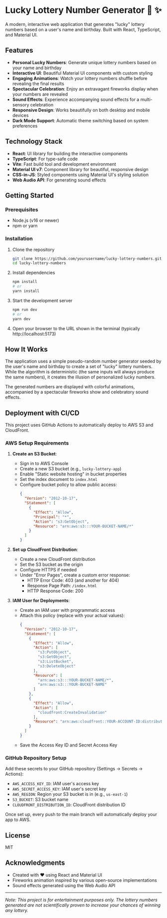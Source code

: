 # Lucky Lottery Number Generator 🎲 ✨

A modern, interactive web application that generates "lucky" lottery numbers based on a user's name and birthday. Built with React, TypeScript, and Material UI.

## Features

- **Personal Lucky Numbers**: Generate unique lottery numbers based on your name and birthday
- **Interactive UI**: Beautiful Material UI components with custom styling
- **Engaging Animations**: Watch your lottery numbers shuffle before revealing the final results
- **Spectacular Celebration**: Enjoy an extravagant fireworks display when your numbers are revealed
- **Sound Effects**: Experience accompanying sound effects for a multi-sensory celebration
- **Responsive Design**: Works beautifully on both desktop and mobile devices
- **Dark Mode Support**: Automatic theme switching based on system preferences

## Technology Stack

- **React**: UI library for building the interactive components
- **TypeScript**: For type-safe code
- **Vite**: Fast build tool and development environment
- **Material UI v7**: Component library for beautiful, responsive design
- **CSS-in-JS**: Styled components using Material UI's styling solution
- **Web Audio API**: For generating sound effects

## Getting Started

### Prerequisites

- Node.js (v16 or newer)
- npm or yarn

### Installation

1. Clone the repository
   ```bash
   git clone https://github.com/yourusername/lucky-lottery-numbers.git
   cd lucky-lottery-numbers
   ```

2. Install dependencies
   ```bash
   npm install
   # or
   yarn install
   ```

3. Start the development server
   ```bash
   npm run dev
   # or
   yarn dev
   ```

4. Open your browser to the URL shown in the terminal (typically http://localhost:5173)

## How It Works

The application uses a simple pseudo-random number generator seeded by the user's name and birthday to create a set of "lucky" lottery numbers. While the algorithm is deterministic (the same inputs will always produce the same numbers), it creates the illusion of personalized lucky numbers.

The generated numbers are displayed with colorful animations, accompanied by a spectacular fireworks show and celebratory sound effects.

## Deployment with CI/CD

This project uses GitHub Actions to automatically deploy to AWS S3 and CloudFront.

### AWS Setup Requirements

1. **Create an S3 Bucket**:
   - Sign in to AWS Console
   - Create a new S3 bucket (e.g., `lucky-lottery-app`)
   - Enable "Static website hosting" in bucket properties
   - Set the index document to `index.html`
   - Configure bucket policy to allow public access:
     ```json
     {
       "Version": "2012-10-17",
       "Statement": [
         {
           "Effect": "Allow",
           "Principal": "*",
           "Action": "s3:GetObject",
           "Resource": "arn:aws:s3:::YOUR-BUCKET-NAME/*"
         }
       ]
     }
     ```

2. **Set up CloudFront Distribution**:
   - Create a new CloudFront distribution
   - Set the S3 bucket as the origin
   - Configure HTTPS if needed
   - Under "Error Pages", create a custom error response:
     - HTTP Error Code: 403 (and another for 404)
     - Response Page Path: `/index.html`
     - HTTP Response Code: 200

3. **IAM User for Deployments**:
   - Create an IAM user with programmatic access
   - Attach this policy (replace with your actual values):
     ```json
     {
       "Version": "2012-10-17",
       "Statement": [
         {
           "Effect": "Allow",
           "Action": [
             "s3:PutObject",
             "s3:GetObject",
             "s3:ListBucket",
             "s3:DeleteObject"
           ],
           "Resource": [
             "arn:aws:s3:::YOUR-BUCKET-NAME/*",
             "arn:aws:s3:::YOUR-BUCKET-NAME"
           ]
         },
         {
           "Effect": "Allow",
           "Action": [
             "cloudfront:CreateInvalidation"
           ],
           "Resource": "arn:aws:cloudfront::YOUR-ACCOUNT-ID:distribution/YOUR-DISTRIBUTION-ID"
         }
       ]
     }
     ```
   - Save the Access Key ID and Secret Access Key

### GitHub Repository Setup

Add these secrets to your GitHub repository (Settings → Secrets → Actions):

- `AWS_ACCESS_KEY_ID`: IAM user's access key
- `AWS_SECRET_ACCESS_KEY`: IAM user's secret key
- `AWS_REGION`: Region your S3 bucket is in (e.g., `us-east-1`)
- `S3_BUCKET`: S3 bucket name
- `CLOUDFRONT_DISTRIBUTION_ID`: CloudFront distribution ID

Once set up, every push to the main branch will automatically deploy your app to AWS.

## License

MIT

## Acknowledgments

- Created with ❤️ using React and Material UI
- Fireworks animation inspired by various open-source implementations
- Sound effects generated using the Web Audio API

---

*Note: This project is for entertainment purposes only. The lottery numbers generated are not scientifically proven to increase your chances of winning any lottery.*
